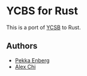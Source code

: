 # YCBS for Rust

This is a port of [YCSB](https://github.com/brianfrankcooper/YCSB) to Rust.

## Authors

* [Pekka Enberg](https://github.com/penberg)
* [Alex Chi](https://github.com/skyzh)
